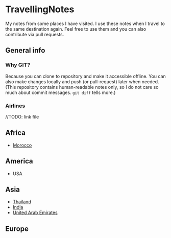 # TravellingNotes
My notes from some places I have visited. I use these notes when I travel to the same destination again. Feel free to use them and you can also contribute via pull requests.

## General info

### Why GIT?
Because you can clone to repository and make it accessible offline. You can also make changes locally and push (or pull-request) later when needed. (This repository contains human-readable notes only, so I do not care so much about commit messages. `git diff` tells more.)

### Airlines
//TODO: link file

## Africa
- [Morocco](Africa/Morocco.md)

## America
- USA

## Asia
- [Thailand](Asia/Thailand.md)
- [India](Asia/India.md)
- [United Arab Emirates](Asia/UnitedArabEmirates.md)

## Europe
